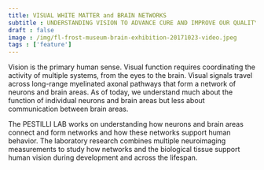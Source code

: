 ```yaml
---
title: VISUAL WHITE MATTER and BRAIN NETWORKS
subtitle : UNDERSTANDING VISION TO ADVANCE CURE AND IMPROVE OUR QUALITY OF LIFE
draft : false
image : /img/fl-frost-museum-brain-exhibition-20171023-video.jpeg
tags : ['feature']
---
```

Vision is the primary human sense. Visual function requires coordinating the activity of multiple systems, from the eyes to the brain. Visual signals travel across long-range myelinated axonal pathways that form a network of neurons and brain areas. As of today, we understand much about the function of individual neurons and brain areas but less about communication between brain areas. 

The PESTILLI LAB works on understanding how neurons and brain areas connect and form networks and how these networks support human behavior. The laboratory research combines multiple neuroimaging measurements to study how networks and the biological tissue support human vision during development and across the lifespan. 
